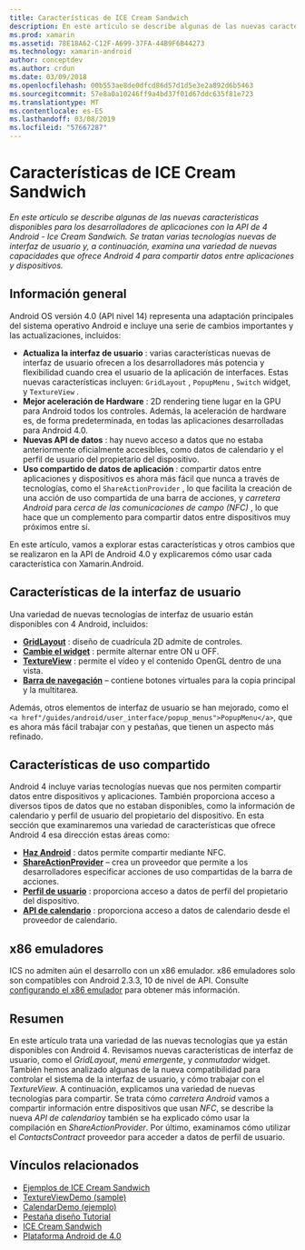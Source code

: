 ```yaml
---
title: Características de ICE Cream Sandwich
description: En este artículo se describe algunas de las nuevas características disponibles para los desarrolladores de aplicaciones con la API de 4 Android - Ice Cream Sandwich. Se tratan varias tecnologías nuevas de interfaz de usuario y, a continuación, examina una variedad de nuevas capacidades que ofrece Android 4 para compartir datos entre aplicaciones y dispositivos.
ms.prod: xamarin
ms.assetid: 78E18A62-C12F-A699-37FA-44B9F6B44273
ms.technology: xamarin-android
author: conceptdev
ms.author: crdun
ms.date: 03/09/2018
ms.openlocfilehash: 00b553ae8de0dfcd86d57d1d5e3e2a892d6b5463
ms.sourcegitcommit: 57e8a0a10246ff9a4bd37f01d67ddc635f81e723
ms.translationtype: MT
ms.contentlocale: es-ES
ms.lasthandoff: 03/08/2019
ms.locfileid: "57667287"
---
```

# <a name="ice-cream-sandwich-features"></a>Características de ICE Cream Sandwich

_En este artículo se describe algunas de las nuevas características disponibles para los desarrolladores de aplicaciones con la API de 4 Android - Ice Cream Sandwich. Se tratan varias tecnologías nuevas de interfaz de usuario y, a continuación, examina una variedad de nuevas capacidades que ofrece Android 4 para compartir datos entre aplicaciones y dispositivos._

## <a name="overview"></a>Información general

Android OS versión 4.0 (API nivel 14) representa una adaptación principales del sistema operativo Android e incluye una serie de cambios importantes y las actualizaciones, incluidos:

-   **Actualiza la interfaz de usuario** : varias características nuevas de interfaz de usuario ofrecen a los desarrolladores más potencia y flexibilidad cuando crea el usuario de la aplicación de interfaces. Estas nuevas características incluyen: `GridLayout` , `PopupMenu` , `Switch` widget, y `TextureView` . 
-   **Mejor aceleración de Hardware** : 2D rendering tiene lugar en la GPU para Android todos los controles. Además, la aceleración de hardware es, de forma predeterminada, en todas las aplicaciones desarrolladas para Android 4.0. 
-   **Nuevas API de datos** : hay nuevo acceso a datos que no estaba anteriormente oficialmente accesibles, como datos de calendario y el perfil de usuario del propietario del dispositivo. 
-   **Uso compartido de datos de aplicación** : compartir datos entre aplicaciones y dispositivos es ahora más fácil que nunca a través de tecnologías, como el `ShareActionProvider` , lo que facilita la creación de una acción de uso compartida de una barra de acciones, y *carretera Android* para *cerca de las comunicaciones de campo (NFC)* , lo que hace que un complemento para compartir datos entre dispositivos muy próximos entre sí. 


En este artículo, vamos a explorar estas características y otros cambios que se realizaron en la API de Android 4.0 y explicaremos cómo usar cada característica con Xamarin.Android.

## <a name="user-interface-features"></a>Características de la interfaz de usuario

Una variedad de nuevas tecnologías de interfaz de usuario están disponibles con 4 Android, incluidos:

-   **[GridLayout](~/android/user-interface/layouts/grid-layout.md)**  : diseño de cuadrícula 2D admite de controles. 
-   **[Cambie el widget](~/android/user-interface/controls/switch.md)**  : permite alternar entre ON u OFF. 
-   **[TextureView](~/android/user-interface/controls/texture-view.md)**  : permite el vídeo y el contenido OpenGL dentro de una vista. 
-   **[Barra de navegación](~/android/user-interface/controls/navigation-bar.md)**  – contiene botones virtuales para la copia principal y la multitarea. 


Además, otros elementos de interfaz de usuario se han mejorado, como el `<a href"/guides/android/user_interface/popup_menus">PopupMenu</a>`, que es ahora más fácil trabajar con y pestañas, que tienen un aspecto más refinado.

## <a name="sharing-features"></a>Características de uso compartido

Android 4 incluye varias tecnologías nuevas que nos permiten compartir datos entre dispositivos y aplicaciones. También proporciona acceso a diversos tipos de datos que no estaban disponibles, como la información de calendario y perfil de usuario del propietario del dispositivo. En esta sección que examinaremos una variedad de características que ofrece Android 4 esa dirección estas áreas como:

-  **[Haz Android](~/android/platform/android-beam.md)**  : datos permite compartir mediante NFC.
-   **[ShareActionProvider](~/android/user-interface/controls/action-bar.md)**  – crea un proveedor que permite a los desarrolladores especificar acciones de uso compartidas de la barra de acciones. 
-   **[Perfil de usuario](~/android/user-interface/user-profile.md)**  : proporciona acceso a datos de perfil del propietario del dispositivo. 
-   **[API de calendario](~/android/user-interface/controls/calendar.md)**  : proporciona acceso a datos de calendario desde el proveedor de calendario. 

## <a name="x86-emulators"></a>x86 emuladores

ICS no admiten aún el desarrollo con un x86 emulador. x86 emuladores solo son compatibles con Android 2.3.3, 10 de nivel de API. Consulte [configurando el x86 emulador](~/android/get-started/installation/android-emulator/index.md) para obtener más información.

## <a name="summary"></a>Resumen

En este artículo trata una variedad de las nuevas tecnologías que ya están disponibles con Android 4. Revisamos nuevas características de interfaz de usuario, como el *GridLayout*, *menú emergente*, y *conmutador* widget. También hemos analizado algunas de la nueva compatibilidad para controlar el sistema de la interfaz de usuario, y cómo trabajar con el *TextureView*. A continuación, explicamos una variedad de nuevas tecnologías para compartir. Se trata cómo *carretera Android* vamos a compartir información entre dispositivos que usan *NFC*, se describe la nueva *API de calendario*y también se ha explicado cómo usar la compilación en  *ShareActionProvider*.
Por último, examinamos cómo utilizar el *ContactsContract* proveedor para acceder a datos de perfil de usuario.



## <a name="related-links"></a>Vínculos relacionados

- [Ejemplos de ICE Cream Sandwich](https://developer.xamarin.com/samples/monodroid/PlatformFeatures/ICS_Samples/)
- [TextureViewDemo (sample)](https://developer.xamarin.com/samples/monodroid/TextureViewDemo/)
- [CalendarDemo (ejemplo)](https://developer.xamarin.com/samples/monodroid/CalendarDemo/)
- [Pestaña diseño Tutorial](~/android/user-interface/layouts/tab-layout/index.md)
- [ICE Cream Sandwich](https://developer.android.com/about/versions/android-4.0-highlights.html)
- [Plataforma Android de 4.0](https://developer.android.com/about/versions/android-4.0.html)

